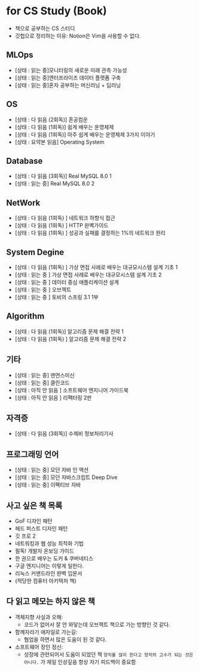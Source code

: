 # for CS Study (Book)

- 책으로 공부하는 CS 스터디
- 깃헙으로 정리하는 이유: Notion은 Vim을 사용할 수 없다.

## MLOps

- [상태 : 읽는 중]모니터링의 새로운 미래 관측 가능성
- [상태 : 읽는 중]엔터프라이즈 데이터 플랫폼 구축
- [상태 : 읽는 중]혼자 공부하는 머신러닝 + 딥러닝

## OS

- [상태 : 다 읽음 (2회독)] 혼공컴운
- [상태 : 다 읽음 (1회독)] 쉽게 배우는 운영체제
- [상태 : 다 읽음 (1회독)] 아주 쉽게 배우는 운영체제 3가지 이야기
- [상태 : 요약본 읽음] Operating System

## Database

- [상태 : 다 읽음 (3회독)] Real MySQL 8.0 1
- [상태 : 읽는 중] Real MySQL 8.0 2

## NetWork

- [상태 : 다 읽음 (1회독) ] 네트워크 하향식 접근
- [상태 : 다 읽음 (1회독) ] HTTP 완벽가이드
- [상태 : 다 읽음 (1회독) ] 성공과 실패를 결정하는 1%의 네트워크 원리

## System Degine

- [상태 : 다 읽음 (1회독) ] 가상 면접 사례로 배우는 대규모시스템 설계 기초 1
- [상태 : 읽는 중 ] 가상 면접 사례로 배우는 대규모시스템 설계 기초 2
- [상태 : 읽는 중 ] 데이터 중심 애플리케이션 설계
- [상태 : 읽는 중 ] 오브젝트
- [상태 : 읽는 중 ] 토비의 스프링 3.1 1부

## Algorithm

- [상태 : 다 읽음 (1회독)] 알고리즘 문제 해결 전략 1
- [상태 : 다 읽음 (1회독) ] 알고리즘 문제 해결 전략 2

## 기타

- [상태 : 읽는 중] 맨먼스미신
- [상태 : 읽는 중] 클린코드
- [상태 : 아직 안 읽음 ] 소프트웨어 엔지니어 가이드북
- [상태 : 아직 안 읽음 ] 리팩터링 2판

## 자격증

- [상태 : 다 읽음 (3회독)] 수제비 정보처리기사

## 프로그래밍 언어

- [상태 : 읽는 중] 모던 자바 인 액션
- [상태 : 읽는 중] 모던 자바스크립트 Deep Dive
- [상태 : 읽는 중] 이펙티브 자바

## 사고 싶은 책 목록

- GoF 디자인 패턴
- 헤드 퍼스트 디자인 패턴
- 깃 프로 2
- 네트워킹과 웹 성능 최적화 기법
- 필독! 개발자 온보딩 가이드
- 한 권으로 배우는 도커 & 쿠버네티스
- 구글 엔지니어는 이렇게 일한다.
- 리눅스 커맨드라인 완벽 입문서
- (적당한 컴퓨터 아키텍처 책)

## 다 읽고 메모는 하지 않은 책

- 객체지향 사실과 오해:
  - 코드가 없어서 잘 안 와닿는데 오브젝트 책으로 가는 방향인 것 같다.
- 함께자라기 애자일로 가는길:
  - 협업을 하면서 많은 도움이 된 것 같다.
- 소프트웨어 장인 정신:
  - 성장에 관련되어서 도움이 되었던 책 `양치를 많이 한다고 양치의 고수가 되는 것은 아니다.` 가 제일 인상깊음 항상 자기 피드백이 중요함

